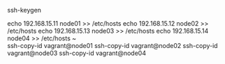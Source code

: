ssh-keygen

echo 192.168.15.11 node01 >> /etc/hosts
echo 192.168.15.12 node02 >> /etc/hosts
echo 192.168.15.13 node03 >> /etc/hosts
echo 192.168.15.14 node04 >> /etc/hosts
~                    
ssh-copy-id vagrant@node01
ssh-copy-id vagrant@node02
ssh-copy-id vagrant@node03
ssh-copy-id vagrant@node04
